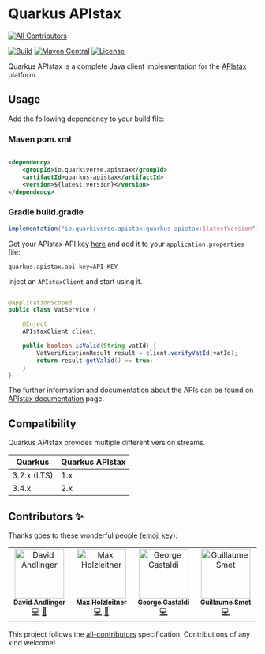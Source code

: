 # Quarkus APIstax

<!-- ALL-CONTRIBUTORS-BADGE:START - Do not remove or modify this section -->
[![All Contributors](https://img.shields.io/badge/all_contributors-2-orange.svg?style=flat-square)](#contributors-)
<!-- ALL-CONTRIBUTORS-BADGE:END -->
[![Build](https://github.com/quarkiverse/quarkus-apistax/workflows/Build/badge.svg)](https://github.com/quarkiverse/quarkus-apistax/actions?query=workflow%3ABuild)
[![Maven Central](https://img.shields.io/maven-central/v/io.quarkiverse.apistax/quarkus-apistax-parent.svg?label=Maven%20Central)](https://search.maven.org/artifact/io.quarkiverse.apistax/quarkus-apistax-parent)
[![License](https://img.shields.io/badge/License-Apache%202.0-blue.svg)](https://opensource.org/licenses/Apache-2.0)

Quarkus APIstax is a complete Java client implementation for the [APIstax](https://apistax.io) platform.

## Usage

Add the following dependency to your build file:

### Maven pom.xml

```xml

<dependency>
    <groupId>io.quarkiverse.apistax</groupId>
    <artifactId>quarkus-apistax</artifactId>
    <version>${latest.version}</version>
</dependency>
```

### Gradle build.gradle

```groovy
implementation("io.quarkiverse.apistax:quarkus-apistax:$latestVersion")
```

Get your APIstax API key [here](https://app.apistax.io/api-keys) and add it to your `application.properties` file:

```properties
quarkus.apistax.api-key=API-KEY
```

Inject an `APIstaxClient` and start using it.

```java

@ApplicationScoped
public class VatService {

    @Inject
    APIstaxClient client;

    public boolean isValid(String vatId) {
        VatVerificationResult result = client.verifyVatId(vatId);
        return result.getValid() == true;
    }
}
```

The further information and documentation about the APIs can be found
on [APIstax documentation](https://apistax.io/docs) page.

## Compatibility

Quarkus APIstax provides multiple different version streams.

| Quarkus     | Quarkus APIstax |
|-------------|-----------------|
| 3.2.x (LTS) | 1.x             |
| 3.4.x       | 2.x             |

## Contributors ✨

Thanks goes to these wonderful people ([emoji key](https://allcontributors.org/docs/en/emoji-key)):

<!-- ALL-CONTRIBUTORS-LIST:START - Do not remove or modify this section -->
<!-- prettier-ignore-start -->
<!-- markdownlint-disable -->
<table>
  <tbody>
    <tr>
      <td align="center" valign="top" width="14.28%"><a href="http://instant-it.at"><img src="https://avatars.githubusercontent.com/u/1436448?v=4?s=100" width="100px;" alt="David Andlinger"/><br /><sub><b>David Andlinger</b></sub></a><br /><a href="https://github.com/quarkiverse/quarkus-apistax/commits?author=andlinger" title="Code">💻</a> <a href="#maintenance-andlinger" title="Maintenance">🚧</a></td>
      <td align="center" valign="top" width="14.28%"><a href="http://instant-it.at"><img src="https://avatars.githubusercontent.com/u/3810635?v=4?s=100" width="100px;" alt="Max Holzleitner"/><br /><sub><b>Max Holzleitner</b></sub></a><br /><a href="https://github.com/quarkiverse/quarkus-apistax/commits?author=holzleitner" title="Code">💻</a> <a href="#maintenance-holzleitner" title="Maintenance">🚧</a></td>
      <td align="center" valign="top" width="14.28%"><a href="http://gastaldi.wordpress.com"><img src="https://avatars.githubusercontent.com/u/54133?v=4?s=100" width="100px;" alt="George Gastaldi"/><br /><sub><b>George Gastaldi</b></sub></a><br /><a href="https://github.com/quarkiverse/quarkus-apistax/commits?author=gastaldi" title="Code">💻</a></td>
      <td align="center" valign="top" width="14.28%"><a href="https://lesincroyableslivres.fr/"><img src="https://avatars.githubusercontent.com/u/1279749?v=4?s=100" width="100px;" alt="Guillaume Smet"/><br /><sub><b>Guillaume Smet</b></sub></a><br /><a href="https://github.com/quarkiverse/quarkus-apistax/commits?author=gsmet" title="Code">💻</a></td>
    </tr>
  </tbody>
</table>

<!-- markdownlint-restore -->
<!-- prettier-ignore-end -->

<!-- ALL-CONTRIBUTORS-LIST:END -->

This project follows the [all-contributors](https://github.com/all-contributors/all-contributors) specification.
Contributions of any kind welcome!